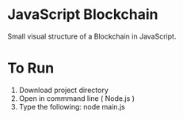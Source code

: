 # JavaScript Blockchain

Small visual structure of a Blockchain in JavaScript. 

# To Run
1. Download project directory
2. Open in commmand line ( Node.js )
3. Type the following: node main.js
